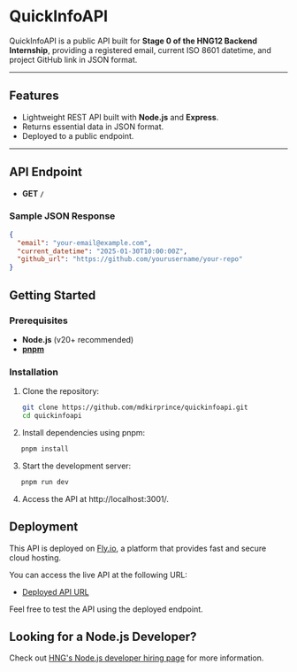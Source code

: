 # **QuickInfoAPI**

QuickInfoAPI is a public API built for **Stage 0 of the HNG12 Backend Internship**, providing a registered email, current ISO 8601 datetime, and project GitHub link in JSON format.

---

## **Features**

- Lightweight REST API built with **Node.js** and **Express**.
- Returns essential data in JSON format.
- Deployed to a public endpoint.

---

## **API Endpoint**

- **GET `/`**

### **Sample JSON Response**

```json
{
  "email": "your-email@example.com",
  "current_datetime": "2025-01-30T10:00:00Z",
  "github_url": "https://github.com/yourusername/your-repo"
}
```

## Getting Started

### Prerequisites

- **Node.js** (v20+ recommended)
- **[pnpm](https://pnpm.io/installation)**

### Installation

1. Clone the repository:
   ```bash
   git clone https://github.com/mdkirprince/quickinfoapi.git
   cd quickinfoapi
   ```
2. Install dependencies using pnpm:

```bash
   pnpm install
```

3. Start the development server:

```bash
   pnpm run dev
```

4. Access the API at http://localhost:3001/.

## Deployment

This API is deployed on [Fly.io](https://fly.io), a platform that provides fast and secure cloud hosting.

You can access the live API at the following URL:

- [Deployed API URL](https://quick-info-api.fly.dev/api/info)

Feel free to test the API using the deployed endpoint.

## **Looking for a Node.js Developer?**

Check out [HNG's Node.js developer hiring page](https://hng.tech/hire/nodejs-developers) for more information.
